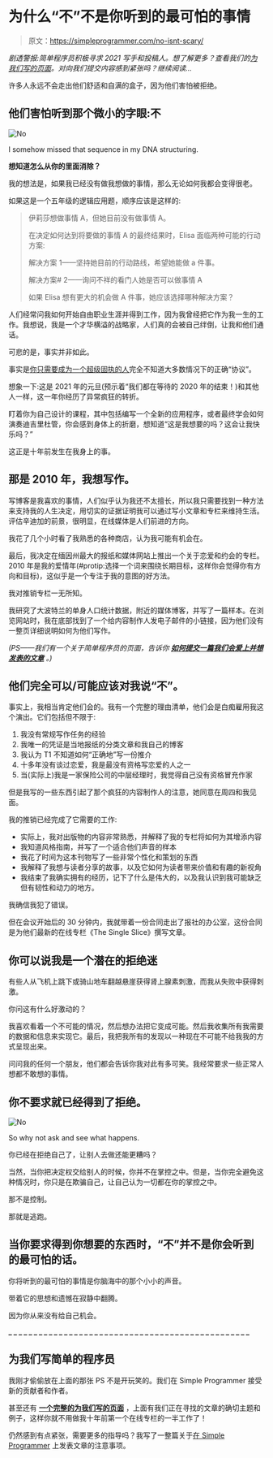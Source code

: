 # 为什么“不”不是你听到的最可怕的事情

> 原文：<https://simpleprogrammer.com/no-isnt-scary/>

*剧透警报:简单程序员积极寻求 2021 写手和投稿人。想了解更多？查看我们的[为我们写的页面](https://simpleprogrammer.com/write-for-us)。对向我们提交内容感到紧张吗？继续阅读…*

许多人永远不会走出他们舒适和自满的盒子，因为他们害怕被拒绝。

## 他们害怕听到那个微小的字眼:**不**

![No](img/d2c82f19cfe5663a7122474668202848.png)

I somehow missed that sequence in my DNA structuring.

**想知道怎么从你的里面消除？**

我的想法是，如果我已经没有做我想做的事情，那么无论如何我都会变得很老。

如果这是一个五年级的逻辑应用题，顺序应该是这样的:

> 伊莉莎想做事情 A，但她目前没有做事情 A。
> 
> 在决定如何达到将要做的事情 A 的最终结果时，Elisa 面临两种可能的行动方案:
> 
> 解决方案 1——坚持她目前的行动路线，希望她能做 a 件事。
> 
> 解决方案# 2——询问不祥的看门人她是否可以做事情 A
> 
> 如果 Elisa 想有更大的机会做 A 件事，她应该选择哪种解决方案？

人们经常问我如何开始自由职业生涯并得到工作，因为我曾经把它作为我一生的工作。我想说，我是一个才华横溢的战略家，人们真的会被自己绊倒，让我和他们通话。

可悲的是，事实并非如此。

事实是[你只需要成为一个超级固执的人](https://www.amazon.com/dp/B00N6PETVC/makithecompsi-20)完全不知道大多数情况下的正确“协议”。

想象一下:这是 2021 年的元旦(预示着“我们都在等待的 2020 年的结束！)和其他人一样，这一年你经历了异常疯狂的转折。

盯着你为自己设计的课程，其中包括编写一个全新的应用程序，或者最终学会如何演奏迪吉里杜管，你会感到身体上的折磨，想知道“这是我想要的吗？这会让我快乐吗？”

这正是十年前发生在我身上的事。

## 那是 2010 年，我想写作。

写博客是我喜欢的事情，人们似乎认为我还不太擅长，所以我只需要找到一种方法来支持我的人生决定，用切实的证据证明我可以通过写小文章和专栏来维持生活。评估辛迪加的前景，很明显，在线媒体是人们前进的方向。

我花了几个小时看了我熟悉的各种商店，认为我可能有机会在。

最后，我决定在缅因州最大的报纸和媒体网站上推出一个关于恋爱和约会的专栏。2010 年是我的爱情年(#protip:选择一个词来围绕长期目标，这样你会觉得你有方向和目标)，这似乎是一个专注于我的意图的好方法。

我对推销专栏一无所知。

我研究了大波特兰的单身人口统计数据，附近的媒体博客，并写了一篇样本。在浏览网站时，我在底部找到了一个给内容制作人发电子邮件的小链接，因为他们没有一整页详细说明如何为他们写作。

*(PS——我们有一个关于简单程序员的页面，告诉你 [**如何提交一篇我们会爱上并想发表的文章**](https://simpleprogrammer.com/write-for-us) 。)*

## 他们完全可以/可能应该对我说“不”。

事实上，我相当肯定他们会的。我有一个完整的理由清单，他们会是白痴雇用我这个演出。它们包括但不限于:

1.  我没有常规写作任务的经验
2.  我唯一的凭证是当地报纸的分类文章和我自己的博客
3.  我认为 T1 不知道如何“正确地”写一份推介
4.  十多年没有谈过恋爱，我是最没有资格写恋爱的人之一
5.  当(实际上)我是一家保险公司的中层经理时，我觉得自己没有资格冒充作家

但是我写的一些东西引起了那个疯狂的内容制作人的注意，她同意在周四和我见面。

我的推销已经完成了它需要的工作:

*   实际上，我对出版物的内容非常熟悉，并解释了我的专栏将如何为其增添内容
*   我知道风格指南，并写了一个适合他们声音的样本
*   我花了时间为这本刊物写了一些非常个性化和策划的东西
*   我解释了我想与读者分享的故事，以及它如何为读者带来价值和有趣的新视角
*   我结束了我确实拥有的经历，记下了什么是伟大的，以及我认识到我可能缺乏但有韧性和动力的地方。

我确信我犯了错误。

但在会议开始后的 30 分钟内，我就带着一份合同走出了报社的办公室，这份合同是为他们最新的在线专栏《The Single Slice》撰写文章。

## 你可以说我是一个潜在的拒绝迷

有些人从飞机上跳下或骑山地车翻越悬崖获得肾上腺素刺激，而我从失败中获得刺激。

你问这有什么好激动的？

我喜欢看着一个不可能的情况，然后想办法把它变成可能。然后我收集所有我需要的数据和信息来实现它。最后，我把我所有的发现以一种现在不可能不给我我的方式呈现出来。

问问我的任何一个朋友，他们都会告诉你我对此有多可笑。我经常要求一些正常人想都不敢想的事情。

## 你不要求就已经得到了拒绝。

![No](img/d8f45b2312f0a30b244f72f647ed4aac.png)

So why not ask and see what happens.

你已经在拒绝自己了，让别人去做还能更糟吗？

当然，当你把决定权交给别人的时候，你并不在掌控之中。但是，当你完全避免这种情况时，你只是在欺骗自己，让自己认为一切都在你的掌控之中。

那不是控制。

那就是逃跑。

## 当你要求得到你想要的东西时，“不”并不是你会听到的最可怕的话。

你将听到的最可怕的事情是你脑海中的那个小小的声音。

带着它的思想和遗憾在寂静中翻腾。

因为你从来没有给自己机会。

**_ _ _ _ _ _ _ _ _ _ _ _ _ _ _ _ _ _ _ _ _ _ _ _ _ _ _ _ _ _ _ _ _ _ _ _ _ _ _ _ _ _ _ _ _ _ _ _**

## **为我们写简单的程序员**

我刚才偷偷放在上面的那张 PS 不是开玩笑的。我们在 Simple Programmer 接受新的贡献者和作者。

甚至还有 [**一个完整的为我们写的页面**](https://simpleprogrammer.com/write-for-us) ，上面有我们正在寻找的文章的确切主题和例子，这样你就不用做我十年前第一个在线专栏的一半工作了！

仍然感到有点紧张，需要更多的指导吗？我写了一整篇关于[在 Simple Programmer](https://simpleprogrammer.com/simple-programmer-guest-post/) 上发表文章的注意事项。